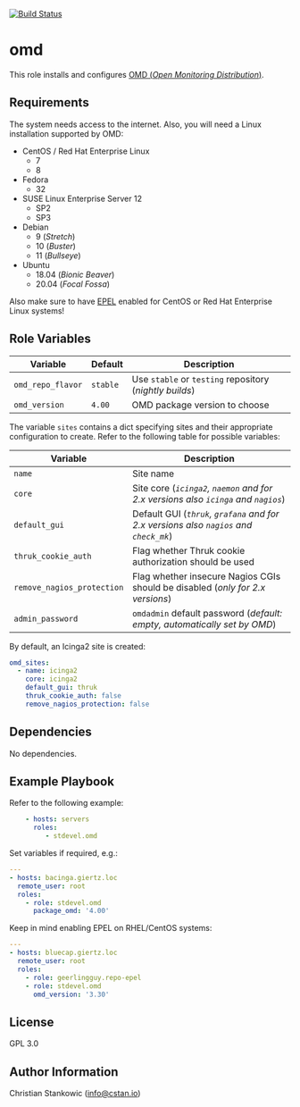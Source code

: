 [![Build Status](https://travis-ci.org/stdevel/ansible-omd.svg?branch=master)](https://travis-ci.org/stdevel/ansible-omd)

# omd

This role installs and configures [OMD (*Open Monitoring Distribution*)](https://omdistro.org).

## Requirements

The system needs access to the internet. Also, you will need a Linux installation supported by OMD:

- CentOS / Red Hat Enterprise Linux
  - 7
  - 8
- Fedora
  - 32
- SUSE Linux Enterprise Server 12
  - SP2
  - SP3
- Debian
  - 9 (*Stretch*)
  - 10 (*Buster*)
  - 11 (*Bullseye*)
- Ubuntu
  - 18.04 (*Bionic Beaver*)
  - 20.04 (*Focal Fossa*)

Also make sure to have [EPEL](https://fedoraproject.org/wiki/EPEL) enabled for CentOS or Red Hat Enterprise Linux systems!

## Role Variables

| Variable | Default | Description |
| -------- | ------- | ----------- |
| `omd_repo_flavor` | `stable` | Use `stable` or `testing` repository (*nightly builds*) |
| `omd_version` | `4.00` | OMD package version to choose |

The variable `sites` contains a dict specifying sites and their appropriate configuration to create. Refer to the following table for possible variables:

| Variable | Description |
| -------- | ----------- |
| `name` | Site name |
| `core` | Site core (*`icinga2`, `naemon` and for 2.x versions also `icinga` and `nagios`*) |
| `default_gui` | Default GUI (*`thruk`, `grafana` and for 2.x versions also `nagios` and `check_mk`*) |
| `thruk_cookie_auth` | Flag whether Thruk cookie authorization should be used |
| `remove_nagios_protection` | Flag whether insecure Nagios CGIs should be disabled (*only for 2.x versions*) |
| `admin_password` | `omdadmin` default password (*default: empty, automatically set by OMD*) |

By default, an Icinga2 site is created:

```yaml
omd_sites:
  - name: icinga2
    core: icinga2
    default_gui: thruk
    thruk_cookie_auth: false
    remove_nagios_protection: false
```

## Dependencies

No dependencies.

## Example Playbook

Refer to the following example:

```yaml
    - hosts: servers
      roles:
         - stdevel.omd
```

Set variables if required, e.g.:

```yaml
---
- hosts: bacinga.giertz.loc
  remote_user: root
  roles:
    - role: stdevel.omd
      package_omd: '4.00'
```

Keep in mind enabling EPEL on RHEL/CentOS systems:

```yaml
---
- hosts: bluecap.giertz.loc
  remote_user: root
  roles:
    - role: geerlingguy.repo-epel
    - role: stdevel.omd
      omd_version: '3.30'
```

## License

GPL 3.0

## Author Information

Christian Stankowic (info@cstan.io)
